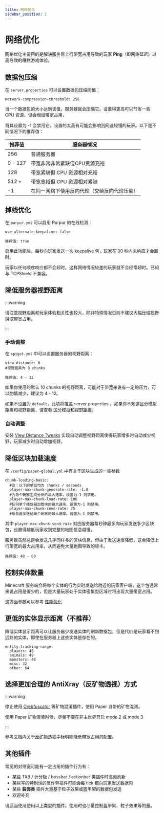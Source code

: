 ```yaml
---
title: 网络优化
sidebar_position: 2
---
```


# 网络优化

网络优化主要目的是解决服务器上行带宽占用导致的玩家 **Ping**（即网络延迟）过高导致的糟糕游戏体验。

## 数据包压缩

在 `server.properties` 可以设置数据包压缩阈值：

```
network-compression-threshold: 256
```

当一个数据包的大小达到该值，服务器就会压缩它。设置得更高可以节省一些 CPU 资源，但会增加带宽占用，

将其设置为 -1 会禁用它。设置的太高有可能会影响到网速较慢的玩家。以下是不同情况下的推荐值：

| 推荐值  | 服务器情况                                   |
| ------- | -------------------------------------------- |
| 256     | 普通服务器                                   |
| 0 - 127 | 带宽非常非常紧缺但CPU资源充裕                |
| 128     | 带宽紧缺但 CPU 资源相对充裕                  |
| 512 +   | 带宽宽裕但 CPU 资源相对紧缺                  |
| -1      | 在同一网络下使用反向代理（交给反向代理压缩） |

## 掉线优化

在 `purpur.yml` 可以启用 Purpur 的在线检测：

```
use-alternate-keepalive: false
```

`推荐值: true`

启用此功能后，每秒向玩家发送一次 keepalive 包，玩家在 30 秒内未响应才会超时。

玩家以任何顺序响应都不会超时。这样网络情况较差的玩家就不会经常超时。已知与 TCPShield 不兼容。


## 降低服务器视野距离

:::warning

请注意视野距离和玩家体验相关性也较大，除非特殊情况否则不建议大幅压缩视野换取带宽占用。

:::

### 手动调整

在 `spigot.yml` 中可以设置服务器的视野距离：

```
view-distance: 8
#视野距离为 8 chunks
```

`推荐值: 4 - 12`

如果你使用的默认 10 chunks 的视野距离，可能对于带宽来说有一定的压力，可以酌情减少，建议为 4 - 12。

如果不设置为 `default`，此项将覆盖 server.properties ，如果你不知道区分模拟距离和视野距离，请查看 [区分模拟和视野距离](performance-optimization.md/#降低服务器模拟距离即-simulate-distance)。

### 自动调整

安装 [View Distance Tweaks](https://www.spigotmc.org/resources/view-distance-tweaks.75164/) 实现自动调整视野距离使得玩家增多时自动减少视野，玩家减少时自动增加视野。

## 降低区块加载速度

在 `/config/paper-global.yml` 中有关于区块生成的一些参数

```
chunk-loading-basic:
  #注：以下的单位均为 chunks / seconds
  player-max-chunk-generate-rate: -1.0
  #为每个玩家生成分块的最大速率，设置为-1 则禁用。
  player-max-chunk-load-rate: 100
  #任何单个播放器加载块的最大速率，设置为-1 则禁用。
  player-max-chunk-send-rate: 75
  #服务器发送给单个玩家的最大速率。设置为-1 则禁用。
```

其中 `player-max-chunk-send-rate` 对应服务器每秒钟最多向玩家发送多少区块包，设置得越低玩家收到完整的地图信息越慢，

服务器虽然总是会发送几乎同样多的区块信息，但由于发送速度降低，这会降低上行带宽的最大占用率，从而避免大量跑图导致的顿卡。

`推荐值: 40 - 60`

## 控制实体数量

Minecraft 服务端会将每个实体的行为实时发送给附近的玩家客户端，这个包通常来说占用是很少的，但是大量玩家处于实体密集型区域时将出现大量带宽占用。

这方面参数可以参考 [性能优化](performance-optimization.md/#控制实体数量)

## 更低的实体显示距离（不推荐）

降低实体显示距离可以让服务器少发送实体的刷新数据包，但是代价是玩家看不到远处的实体，即使在服务器上这些实体是存在的。

```
entity-tracking-range:
  players: 48
  animals: 48
  monsters: 48
  misc: 32
  other: 64
```

## 选择更加合理的 AntiXray（反矿物透视）方式

:::warning

停止使用 [Orebfuscator](https://modrinth.com/plugin/orebfuscator) 等矿物混淆插件，使用 Paper 自带的矿物混淆。

使用 Paper 矿物混淆时候，尽量不要在非主世界开启 mode 2 或 mode 3

:::

参考文档内关于[反矿物透视](/docs/maintenance/anti-cheat/antixray.md)中标明能降低带宽占用的配置。

## 其他插件

常见的对带宽可能有一定占用的插件行为有：

* 某些 TAB / 计分板 / bossbar / actionbar 类插件时高频刷新
* 某些写的特别烂的反作弊插件可能会每 tick 都向玩家发送数据包
* 某些 **装饰类** 插件大量基于粒子效果或盔甲架的数据包发送
* 欢迎补充

请适当使用使用以上类型的插件。使用时也尽量控制盔甲架、粒子效果等的量。